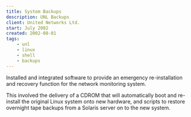 ```yaml
---
title: System Backups
description: UNL Backups
client: United Networks Ltd.
start: July 2002
created: 2002-08-01
tags:
    - unl
    - linux
    - shell
    - backups
---
```



Installed and integrated software to provide an emergency re-installation
and recovery function for the network monitoring system. 
<!--more-->

This involved the delivery of a CDROM that will automatically boot and re-install the 
original Linux system onto new hardware, and scripts to restore overnight
tape backups from a Solaris server on to the new system.

